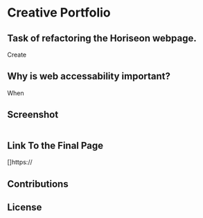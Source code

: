 # Creative Portfolio

## Task of refactoring the Horiseon webpage.
Create

## Why is web accessability important?
When  

## Screenshot
![]()

## Link To the Final Page
[]https://

## Contributions

## License
